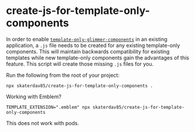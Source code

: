 # create-js-for-template-only-components

In order to enable [`template-only-glimmer-components`](https://guides.emberjs.com/release/configuring-ember/optional-features/#toc_template-only-glimmer-components) in an existing application, a `.js` file needs to be created for any existing template-only components. This will maintain backwards compatibility for existing templates while new template-only components gain the advantages of this feature. This script will create those missing `.js` files for you.

Run the following from the root of your project:

```
npx skaterdav85/create-js-for-template-only-components .
```

Working with Emblem?

```
TEMPLATE_EXTENSION=".emblem" npx skaterdav85/create-js-for-template-only-components
```

This does not work with pods.